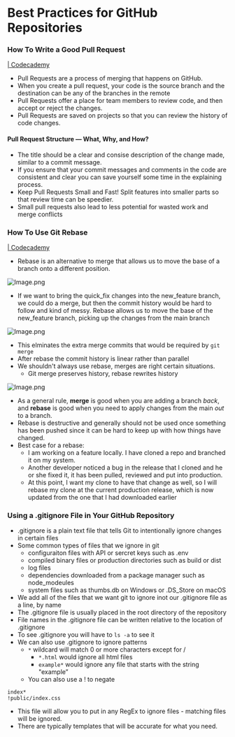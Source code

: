 # Best Practices for GitHub Repositories

### How To Write a Good Pull Request

[| Codecademy](https://www.codecademy.com/journeys/full-stack-engineer/paths/fscj-22-front-end-development/tracks/fscj-22-git-and-github-part-ii/modules/wdcp-22-best-practices-for-github-repositories-e4ea0f25-b3dd-46bb-a2a3-3f7aa9b2c5da/articles/how-to-write-a-good-pull-request)

- Pull Requests are a process of merging that happens on GitHub.
- When you create a pull request, your code is the source branch and the destination can be any of the branches in the remote
- Pull Requests offer a place for team members to review code, and then accept or reject the changes.
- Pull Requests are saved on projects so that you can review the history of code changes.

#### Pull Request Structure — What, Why, and How?

- The title should be a clear and consise description of the change made, similar to a commit message.
- If you ensure that your commit messages and comments in the code are consistent and clear you can save yourself some time in the explaining process.
- Keep Pull Requests Small and Fast! Split features into smaller parts so that review time can be speedier.
- Small pull requests also lead to less potential for wasted work and merge conflicts

### How To Use Git Rebase

[| Codecademy](https://www.codecademy.com/journeys/full-stack-engineer/paths/fscj-22-front-end-development/tracks/fscj-22-git-and-github-part-ii/modules/wdcp-22-best-practices-for-github-repositories-e4ea0f25-b3dd-46bb-a2a3-3f7aa9b2c5da/articles/git-rebase)

- Rebase is an alternative to merge that allows us to move the base of a branch onto a different position.

![Image.png](https://res.craft.do/user/full/b4ae036d-e2e6-fd10-7e5e-f12ec518b2e1/doc/CA578467-1DA9-4F84-BEE2-B119C3D19227/ACF8F4F9-AD73-4C6F-8531-F63D02CB4EC2_2/FSDkgpdp4yxsr7AzqCh9mrnxdfCYZgfEUBLj1V2mjZEz/Image.png)

- If we want to bring the quick_fix changes into the new_feature branch, we could do a merge, but then the commit history would be hard to follow and kind of messy. Rebase allows us to move the base of the new_feature branch, picking up the changes from the main branch

![Image.png](https://res.craft.do/user/full/b4ae036d-e2e6-fd10-7e5e-f12ec518b2e1/doc/CA578467-1DA9-4F84-BEE2-B119C3D19227/EF361ADC-FA03-4A89-BF4C-B63E48544A93_2/mkH2x8FqXpuZ1wkEiLuuNVccQqFxyzdWQnhhY7UvdI4z/Image.png)

- This elminates the extra merge commits that would be required by `git merge`
- After rebase the commit history is linear rather than parallel
- We shouldn't always use rebase, merges are right certain situations.
   - Git merge preserves history, rebase rewrites history

![Image.png](https://res.craft.do/user/full/b4ae036d-e2e6-fd10-7e5e-f12ec518b2e1/doc/CA578467-1DA9-4F84-BEE2-B119C3D19227/45B1A8E0-9758-477F-84CC-B3F0C76738DD_2/IYk2y76YHCXTvslEy5DG5iDCzAXTDENQriwWlnd28uAz/Image.png)

- As a general rule, **merge** is good when you are adding a branch *back*, and **rebase** is good when you need to apply changes from the main *out* to a branch.
- Rebase is destructive and generally should not be used once something has been pushed since it can be hard to keep up with how things have changed.
- Best case for a rebase:
   - I am working on a feature locally. I have cloned a repo and branched it on my system.
   - Another developer noticed a bug in the release that I cloned and he or she fixed it, it has been pulled, reviewed and put into production.
   - At this point, I want my clone to have that change as well, so I will rebase my clone at the current production release, which is now updated from the one that I had downloaded earlier

### Using a .gitignore File in Your GitHub Repository

- .gitignore is a plain text file that tells Git to intentionally ignore changes in certain files
- Some common types of files that we ignore in git
   - configuraiton files with API or sercret keys such as .env
   - compiled binary files or production directories such as build or dist
   - log files
   - dependencies downloaded from a package manager such as node_modeules
   - system files such as thumbs.db on Windows or .DS_Store on macOS
- We add all of the files that we want git to ignore inot our .gitignore file as a line, by name
- The .gitignore file is usually placed in the root directory of the repository
- File names in the .gitignore file can be written relative to the location of .gitignore
- To see .gitignore you will have to `ls -a` to see it
- We can also use .gitignore to ignore patterns
   - `*` wildcard will match 0 or more characters except for /
      - `*.html` would ignore all html files
      - `example*` would ignore any file that starts with the string "example”
   - You can also use a ! to negate

```other
index*
!public/index.css
```

- This file will allow you to put in any RegEx to ignore files - matching files will be ignored.
- There are typically templates that will be accurate for what you need.

